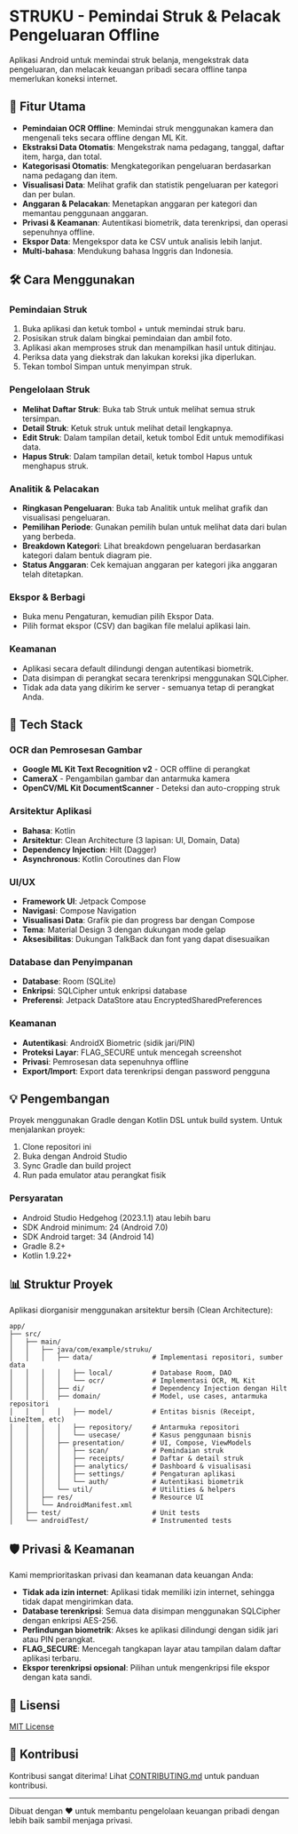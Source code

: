 # STRUKU - Pemindai Struk & Pelacak Pengeluaran Offline

Aplikasi Android untuk memindai struk belanja, mengekstrak data pengeluaran, dan melacak keuangan pribadi secara offline tanpa memerlukan koneksi internet.

## 📱 Fitur Utama

- **Pemindaian OCR Offline**: Memindai struk menggunakan kamera dan mengenali teks secara offline dengan ML Kit.
- **Ekstraksi Data Otomatis**: Mengekstrak nama pedagang, tanggal, daftar item, harga, dan total.
- **Kategorisasi Otomatis**: Mengkategorikan pengeluaran berdasarkan nama pedagang dan item.
- **Visualisasi Data**: Melihat grafik dan statistik pengeluaran per kategori dan per bulan.
- **Anggaran & Pelacakan**: Menetapkan anggaran per kategori dan memantau penggunaan anggaran.
- **Privasi & Keamanan**: Autentikasi biometrik, data terenkripsi, dan operasi sepenuhnya offline.
- **Ekspor Data**: Mengekspor data ke CSV untuk analisis lebih lanjut.
- **Multi-bahasa**: Mendukung bahasa Inggris dan Indonesia.

## 🛠️ Cara Menggunakan

### Pemindaian Struk
1. Buka aplikasi dan ketuk tombol + untuk memindai struk baru.
2. Posisikan struk dalam bingkai pemindaian dan ambil foto.
3. Aplikasi akan memproses struk dan menampilkan hasil untuk ditinjau.
4. Periksa data yang diekstrak dan lakukan koreksi jika diperlukan.
5. Tekan tombol Simpan untuk menyimpan struk.

### Pengelolaan Struk
- **Melihat Daftar Struk**: Buka tab Struk untuk melihat semua struk tersimpan.
- **Detail Struk**: Ketuk struk untuk melihat detail lengkapnya.
- **Edit Struk**: Dalam tampilan detail, ketuk tombol Edit untuk memodifikasi data.
- **Hapus Struk**: Dalam tampilan detail, ketuk tombol Hapus untuk menghapus struk.

### Analitik & Pelacakan
- **Ringkasan Pengeluaran**: Buka tab Analitik untuk melihat grafik dan visualisasi pengeluaran.
- **Pemilihan Periode**: Gunakan pemilih bulan untuk melihat data dari bulan yang berbeda.
- **Breakdown Kategori**: Lihat breakdown pengeluaran berdasarkan kategori dalam bentuk diagram pie.
- **Status Anggaran**: Cek kemajuan anggaran per kategori jika anggaran telah ditetapkan.

### Ekspor & Berbagi
- Buka menu Pengaturan, kemudian pilih Ekspor Data.
- Pilih format ekspor (CSV) dan bagikan file melalui aplikasi lain.

### Keamanan
- Aplikasi secara default dilindungi dengan autentikasi biometrik.
- Data disimpan di perangkat secara terenkripsi menggunakan SQLCipher.
- Tidak ada data yang dikirim ke server - semuanya tetap di perangkat Anda.

## 🔧 Tech Stack

### OCR dan Pemrosesan Gambar
- **Google ML Kit Text Recognition v2** - OCR offline di perangkat
- **CameraX** - Pengambilan gambar dan antarmuka kamera
- **OpenCV/ML Kit DocumentScanner** - Deteksi dan auto-cropping struk

### Arsitektur Aplikasi
- **Bahasa**: Kotlin
- **Arsitektur**: Clean Architecture (3 lapisan: UI, Domain, Data)
- **Dependency Injection**: Hilt (Dagger)
- **Asynchronous**: Kotlin Coroutines dan Flow

### UI/UX
- **Framework UI**: Jetpack Compose
- **Navigasi**: Compose Navigation
- **Visualisasi Data**: Grafik pie dan progress bar dengan Compose
- **Tema**: Material Design 3 dengan dukungan mode gelap
- **Aksesibilitas**: Dukungan TalkBack dan font yang dapat disesuaikan

### Database dan Penyimpanan
- **Database**: Room (SQLite)
- **Enkripsi**: SQLCipher untuk enkripsi database
- **Preferensi**: Jetpack DataStore atau EncryptedSharedPreferences

### Keamanan
- **Autentikasi**: AndroidX Biometric (sidik jari/PIN)
- **Proteksi Layar**: FLAG_SECURE untuk mencegah screenshot
- **Privasi**: Pemrosesan data sepenuhnya offline
- **Export/Import**: Export data terenkripsi dengan password pengguna

## 💡 Pengembangan

Proyek menggunakan Gradle dengan Kotlin DSL untuk build system. Untuk menjalankan proyek:

1. Clone repositori ini
2. Buka dengan Android Studio
3. Sync Gradle dan build project
4. Run pada emulator atau perangkat fisik

### Persyaratan
- Android Studio Hedgehog (2023.1.1) atau lebih baru
- SDK Android minimum: 24 (Android 7.0)
- SDK Android target: 34 (Android 14)
- Gradle 8.2+
- Kotlin 1.9.22+

## 📊 Struktur Proyek

Aplikasi diorganisir menggunakan arsitektur bersih (Clean Architecture):

```
app/
├── src/
│   ├── main/
│   │   ├── java/com/example/struku/
│   │   │   ├── data/               # Implementasi repositori, sumber data
│   │   │   │   ├── local/          # Database Room, DAO
│   │   │   │   └── ocr/            # Implementasi OCR, ML Kit
│   │   │   ├── di/                 # Dependency Injection dengan Hilt
│   │   │   ├── domain/             # Model, use cases, antarmuka repositori
│   │   │   │   ├── model/          # Entitas bisnis (Receipt, LineItem, etc)
│   │   │   │   ├── repository/     # Antarmuka repositori
│   │   │   │   └── usecase/        # Kasus penggunaan bisnis
│   │   │   ├── presentation/       # UI, Compose, ViewModels
│   │   │   │   ├── scan/           # Pemindaian struk
│   │   │   │   ├── receipts/       # Daftar & detail struk
│   │   │   │   ├── analytics/      # Dashboard & visualisasi
│   │   │   │   ├── settings/       # Pengaturan aplikasi
│   │   │   │   └── auth/           # Autentikasi biometrik
│   │   │   └── util/               # Utilities & helpers
│   │   ├── res/                    # Resource UI
│   │   └── AndroidManifest.xml
│   ├── test/                       # Unit tests
│   └── androidTest/                # Instrumented tests
```

## 🛡️ Privasi & Keamanan

Kami memprioritaskan privasi dan keamanan data keuangan Anda:

- **Tidak ada izin internet**: Aplikasi tidak memiliki izin internet, sehingga tidak dapat mengirimkan data.
- **Database terenkripsi**: Semua data disimpan menggunakan SQLCipher dengan enkripsi AES-256.
- **Perlindungan biometrik**: Akses ke aplikasi dilindungi dengan sidik jari atau PIN perangkat.
- **FLAG_SECURE**: Mencegah tangkapan layar atau tampilan dalam daftar aplikasi terbaru.
- **Ekspor terenkripsi opsional**: Pilihan untuk mengenkripsi file ekspor dengan kata sandi.

## 📄 Lisensi

[MIT License](LICENSE)

## 🤝 Kontribusi

Kontribusi sangat diterima! Lihat [CONTRIBUTING.md](CONTRIBUTING.md) untuk panduan kontribusi.

---

Dibuat dengan ❤️ untuk membantu pengelolaan keuangan pribadi dengan lebih baik sambil menjaga privasi.
